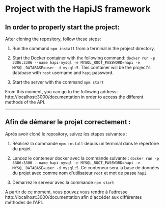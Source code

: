 # Project with the HapiJS framework

## In order to properly start the project:

After cloning the repository, follow these steps:

1. Run the command ```npm install``` from a terminal in the project directory.

2. Start the Docker container with the following command: ```docker run -p 3306:3306 --name hapi-mysql -e MYSQL_ROOT_PASSWORD=hapi -e MYSQL_DATABASE=user -d mysql:5```. This container will be the project's database with ```root``` username and ```hapi``` password.

3. Start the server with the command ```npm start```

From this moment, you can go to the following address: http://localhost:3000/documentation in order to access the different methods of the API.

------

## Afin de démarer le projet correctement : 

Après avoir cloné le repository, suivez les étapes suivantes :

1. Réalisez la commande ```npm install``` depuis un terminal dans le répertoire du projet.

2. Lancez le conteneur docker avec la commande suivante : ```docker run -p 3306:3306 --name hapi-mysql -e MYSQL_ROOT_PASSWORD=hapi -e MYSQL_DATABASE=user -d mysql:5```. Ce conteneur sera la base de données du projet avec comme nom d'utilisateur ```root``` et mot de passe ```hapi```.

3. Démarrez le serveur avec la commande ```npm start```

A partir de ce moment, vous pouvez vous rendre à l'adresse http://localhost:3000/documentation afin d'accéder aux différentes méthodes de l'API.
